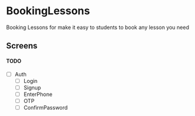 # BookingLessons
Booking Lessons for make it easy to students to book any lesson you need

## Screens
#### TODO
- [ ] Auth
  - [ ] Login
  - [ ] Signup
  - [ ] EnterPhone
  - [ ] OTP
  - [ ] ConfirmPassword
